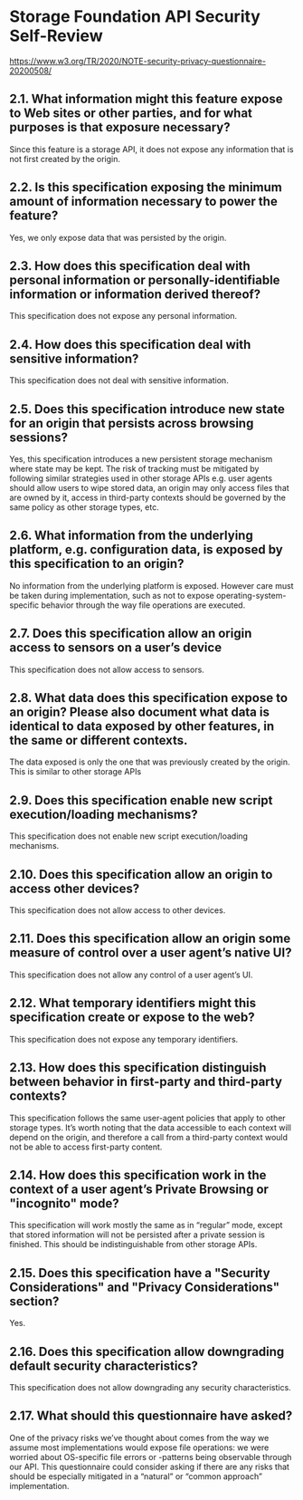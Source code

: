 # Storage Foundation API Security Self-Review

https://www.w3.org/TR/2020/NOTE-security-privacy-questionnaire-20200508/

## 2.1. What information might this feature expose to Web sites or other parties, and for what purposes is that exposure necessary?

Since this feature is a storage API, it does not expose any information that is
not first created by the origin.

## 2.2. Is this specification exposing the minimum amount of information necessary to power the feature?

Yes, we only expose data that was persisted by the origin.

## 2.3. How does this specification deal with personal information or personally-identifiable information or information derived thereof?

This specification does not expose any personal information.

## 2.4. How does this specification deal with sensitive information?

This specification does not deal with sensitive information.

## 2.5. Does this specification introduce new state for an origin that persists across browsing sessions?

Yes, this specification introduces a new persistent storage mechanism where
state may be kept. The risk of tracking must be mitigated by following similar
strategies used in other storage APIs e.g. user agents should allow users to
wipe stored data, an origin may only access files that are owned by it, access
in third-party contexts should be governed by the same policy as other storage
types, etc.

## 2.6. What information from the underlying platform, e.g. configuration data, is exposed by this specification to an origin?

No information from the underlying platform is exposed. However care must be
taken during implementation, such as not to expose operating-system-specific
behavior through the way file operations are executed.

## 2.7. Does this specification allow an origin access to sensors on a user’s device

This specification does not allow access to sensors.

## 2.8. What data does this specification expose to an origin? Please also document what data is identical to data exposed by other features, in the same or different contexts.

The data exposed is only the one that was previously created by the origin. This
is similar to other storage APIs

## 2.9. Does this specification enable new script execution/loading mechanisms?

This specification does not enable new script execution/loading mechanisms.

## 2.10. Does this specification allow an origin to access other devices?

This specification does not allow access to other devices.

## 2.11. Does this specification allow an origin some measure of control over a user agent’s native UI?

This specification does not allow any control of a user agent’s UI.

## 2.12. What temporary identifiers might this specification create or expose to the web?

This specification does not expose any temporary identifiers.

## 2.13. How does this specification distinguish between behavior in first-party and third-party contexts?

This specification follows the same user-agent policies that apply to
other storage types. It’s worth noting that the data accessible to each context
will depend on the origin, and therefore a call from a third-party context would
not be able to access first-party content.

## 2.14. How does this specification work in the context of a user agent’s Private Browsing or "incognito" mode?

This specification will work mostly the same as in “regular” mode, except that
stored information will not be persisted after a private session is finished.
This  should be indistinguishable from other storage APIs.

## 2.15. Does this specification have a "Security Considerations" and "Privacy Considerations" section?

Yes.

## 2.16. Does this specification allow downgrading default security characteristics?

This specification does not allow downgrading any security characteristics.

## 2.17. What should this questionnaire have asked?

One of the privacy risks we’ve thought about comes from the way we assume most
implementations would expose file operations: we were worried about OS-specific
file errors or -patterns being observable through our API. This questionnaire
could consider asking if there are any risks that should be especially mitigated
in a “natural” or “common approach” implementation.

